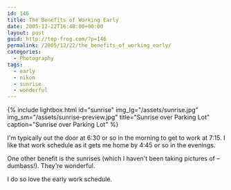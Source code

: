 ```yaml
---
id: 146
title: The Benefits of Working Early
date: 2005-12-22T16:48:00+00:00
layout: post
guid: http://top-frog.com/?p=146
permalink: /2005/12/22/the_benefits_of_working_early/
categories:
  - Photography
tags:
  - early
  - nikon
  - sunrise
  - wonderful
---
```


{% include lightbox.html 
  id="sunrise"
  img_lg="/assets/sunrise.jpg"
  img_sm="/assets/sunrise-preview.jpg"
  title="Sunrise over Parking Lot"
  caption="Sunrise over Parking Lot"
%} 

I'm typically out the door at 6:30 or so in the morning to get to work at 7:15. I like that work schedule as it gets me home by 4:45 or so in the evenings.

One other benefit is the sunrises (which I haven't been taking pictures of – dumbass!). They're wonderful.

I do so love the early work schedule.